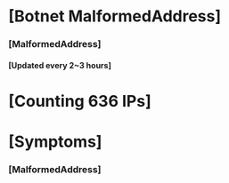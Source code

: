 # [Botnet MalformedAddress]
### [MalformedAddress]
#### [Updated every 2~3 hours]

# [Counting 636 IPs]

# [Symptoms] 
###   [MalformedAddress]
